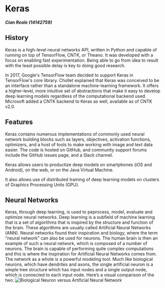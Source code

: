 Keras
=======================
***Cian Reale (14142759)***

## History
Keras is a high-level neural networks API, written in Python and capable of running on top of TensorFlow, CNTK, or Theano. It was developed with a focus on enabling fast experimentation. Being able to go from idea to result with the least possible delay is key to doing good research.

In 2017, Google's TensorFlow team decided to support Keras in TensorFlow's core library. Chollet explained that Keras was conceived to be an interface rather than a standalone machine-learning framework. It offers a higher-level, more intuitive set of abstractions that make it easy to develop deep learning models regardless of the computational backend used. Microsoft added a CNTK backend to Keras as well, available as of CNTK v2.0. 

## Features

Keras contains numerous implementations of commonly used neural network building blocks such as layers, objectives, activation functions, optimizers, and a host of tools to make working with image and text data easier. The code is hosted on GitHub, and community support forums include the GitHub issues page, and a Slack channel.

Keras allows users to productize deep models on smartphones (iOS and Android), on the web, or on the Java Virtual Machine.

It also allows use of distributed training of deep learning models on clusters of Graphics Processing Units (GPU).

## Neural Networks
Keras, through deep learning, is used to peprocess, model, evaluate and optimize neural networks. Deep learning is a subfield of machine learning that is a set of algorithms that is inspired by the structure and function of the brain. These algorithms are usually called Artificial Neural Networks (ANN). Neural networks found their inspiration and biology, where the term “neural network” can also be used for neurons. The human brain is then an example of such a neural network, which is composed of a number of neurons. The brain is capable of performing quite complex computations and this is where the inspiration for Artificial Neural Networks comes from. The network as a whole is a powerful modeling tool. Much like biological neurons, which have dendrites and axons, the single artificial neuron is a simple tree structure which has input nodes and a single output node, which is connected to each input node. Here’s a visual comparison of the two:
![Biological Neuron versus Artificial Neural Network](https://s3.amazonaws.com/assets.datacamp.com/blog_assets/Keras+Python+Tutorial/content_content_neuron.png)
